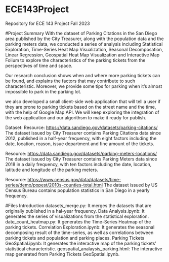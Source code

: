 # ECE143Project
Repository for ECE 143 Project Fall 2023

#Project Summary
With the dataset of Parking Citations in the San Diego area published by the City Treasurer, along with the population data and the parking meters data, we conducted a series of analysis including Statistical Exploration, Time-Series Heat Map Visualization, Seasonal Decomposation, Linear Regression, Geospatial Heat Map Visualization and Interactive Map Folium to explore the characteristics of the parking tickets from the perspectives of time and space.  

Our research conclusion shows when and where more parking tickets can be found, and explains the factors that may contribute to such characteristic. Moreover, we provide some tips for parking when it’s almost impossible to park in the parking lot.

we also developed a small client-side web application that will tell a user if they are prone to parking tickets based on the street name and the time, with the help of Google Map API. We will keep exploring the integration of the web application and our algorithsm to make it ready for publish.

Dataset:
Resource: https://data.sandiego.gov/datasets/parking-citations/
The dataset issued by City Treasurer contains Parking Citations data since 2012, published in a half-year frequency, with eight factors including the date, location, reason, issue department and fine amount of the tickets. 

Resource: https://data.sandiego.gov/datasets/parking-meters-locations/
The dataset issued by City Treasurer contains Parking Meters data since 2018 in a daily frequency, with ten factors including the date, location, latitude and longitude of the parking meters. 

Resource: https://www.census.gov/data/datasets/time-series/demo/popest/2010s-counties-total.html
The dataset issued by US Census Bureau contains population statistics in San Diego in a yearly frequency.

#Files Introduction
datasets_merge.py: It merges the datasets that are originally published in a hal-year frequency.
Data Analysis.ipynb: It generates the series of visualizations from the statistical exploration.
date_count_heatmap.py: It generates the Time-Series Heatmap of the parking tickets.
Correlation Exploration.ipynb: It generates the seasonal decomposing result of the time-series, as well as correlations between parking tickets and population and parking places.
Parking Tickets GeoSpatial.ipynb: It generates the interactive map of the parking tickets' statistical characteristic.
geospatial_analaysis_parking.html: The interactive map generated from Parking Tickets GeoSpatial.ipynb.



